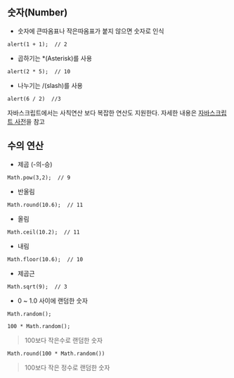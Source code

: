## 숫자(Number)
- 숫자에 큰따옴표나 작은따옴표가 붙지 않으면 숫자로 인식
```
alert(1 + 1);  // 2
```

- 곱하기는 *(Asterisk)를 사용
```
alert(2 * 5);  // 10
```

- 나누기는 /(slash)를 사용
```
alert(6 / 2)  //3
```

자바스크립트에서는 사칙연산 보다 복잡한 연산도 지원한다. 자세한 내용은 [자바스크립트 사전](https://opentutorials.org/course/50/39)을 참고

## 수의 연산
- 제곱 (-의-승)
```
Math.pow(3,2);  // 9
```
- 반올림
```
Math.round(10.6);  // 11
```
- 올림
```
Math.ceil(10.2);  // 11
```
- 내림
```
Math.floor(10.6);  // 10
```
- 제곱근
```
Math.sqrt(9);  // 3
```
- 0 ~ 1.0 사이에 랜덤한 숫자
```
Math.random();
```
```
100 * Math.random();
```
> 100보다 작은수로 랜덤한 숫자
```
Math.round(100 * Math.random())
```
> 100보다 작은 정수로 랜덤한 숫자
